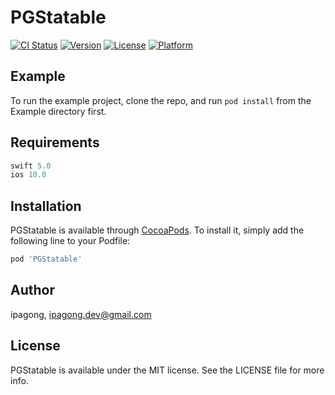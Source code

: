 # PGStatable

[![CI Status](https://img.shields.io/travis/ipagong/PGStatable.svg?style=flat)](https://travis-ci.org/ipagong/PGStatable)
[![Version](https://img.shields.io/cocoapods/v/PGStatable.svg?style=flat)](https://cocoapods.org/pods/PGStatable)
[![License](https://img.shields.io/cocoapods/l/PGStatable.svg?style=flat)](https://cocoapods.org/pods/PGStatable)
[![Platform](https://img.shields.io/cocoapods/p/PGStatable.svg?style=flat)](https://cocoapods.org/pods/PGStatable)

## Example

To run the example project, clone the repo, and run `pod install` from the Example directory first.

## Requirements
```ruby
swift 5.0
ios 10.0
```
## Installation

PGStatable is available through [CocoaPods](https://cocoapods.org). To install
it, simply add the following line to your Podfile:

```ruby
pod 'PGStatable'
```

## Author

ipagong, ipagong.dev@gmail.com

## License

PGStatable is available under the MIT license. See the LICENSE file for more info.
